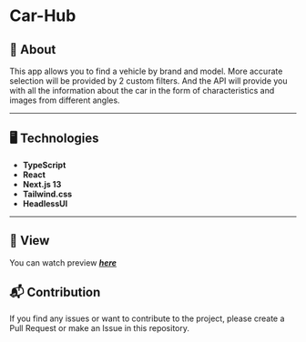 # Car-Hub

## :memo: About

This app allows you to find a vehicle by brand and model. More accurate selection will be provided by 2 custom filters. And the API will provide you with all the information about the car in the form of characteristics and images from different angles.

---
## :desktop_computer: Technologies
* **TypeScript**
* **React**
* **Next.js 13**
* **Tailwind.css**
* **HeadlessUI**

---
## :mag_right: View
You can watch preview [*****here*****](https://car-paradise-keo.vercel.app/)

## :mailbox_with_mail: Contribution

If you find any issues or want to contribute to the project, please create a Pull Request or make an Issue in this repository.